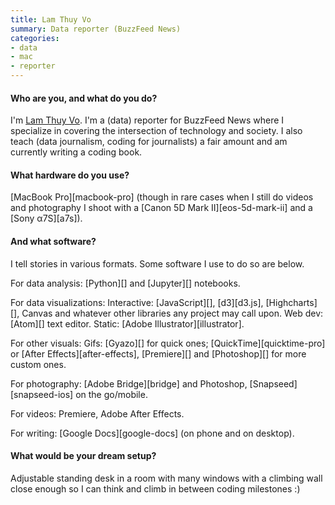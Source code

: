 ```yaml
---
title: Lam Thuy Vo
summary: Data reporter (BuzzFeed News)
categories:
- data
- mac
- reporter
---
```


#### Who are you, and what do you do?

I'm [Lam Thuy Vo](http://lamthuyvo.com/ "Lam's website."). I'm a (data) reporter for BuzzFeed News where I specialize in covering the intersection of technology and society. I also teach (data journalism, coding for journalists) a fair amount and am currently writing a coding book.

#### What hardware do you use?

[MacBook Pro][macbook-pro] (though in rare cases when I still do videos and photography I shoot with a [Canon 5D Mark II][eos-5d-mark-ii] and a [Sony α7S][a7s]).

#### And what software?

I tell stories in various formats. Some software I use to do so are below. 

For data analysis:
[Python][] and [Jupyter][] notebooks.

For data visualizations:
Interactive: [JavaScript][], [d3][d3.js], [Highcharts][], Canvas and whatever other libraries any project may call upon.
Web dev: [Atom][] text editor.
Static: [Adobe Illustrator][illustrator].

For other visuals:
Gifs: [Gyazo][] for quick ones; [QuickTime][quicktime-pro] or [After Effects][after-effects], [Premiere][] and [Photoshop][] for more custom ones.

For photography:
[Adobe Bridge][bridge] and Photoshop, [Snapseed][snapseed-ios] on the go/mobile.

For videos:
Premiere, Adobe After Effects.

For writing: 
[Google Docs][google-docs] (on phone and on desktop).

#### What would be your dream setup?

Adjustable standing desk in a room with many windows with a climbing wall close enough so I can think and climb in between coding milestones :)